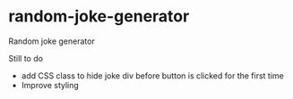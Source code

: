 # random-joke-generator
Random joke generator

Still to do 
- add CSS class to hide joke div before button is clicked for the first time
- Improve styling
